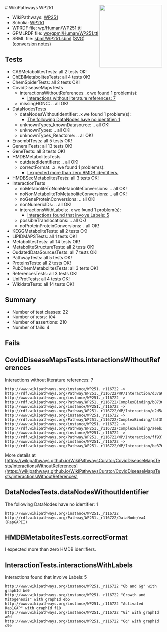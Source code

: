 <img style="float: right; width: 200px" src="../logo.png" />
# WikiPathways WP251

* WikiPathways: [WP251](https://identifiers.org/wikipathways:WP251)
* Scholia: [WP251](https://scholia.toolforge.org/wikipathways/WP251)
* WPRDF file: [wp/Human/WP251.ttl](../wp/Human/WP251.ttl)
* GPMLRDF file: [wp/gpml/Human/WP251.ttl](../wp/gpml/Human/WP251.ttl)
* SBML file: [sbml/WP251.sbml](../sbml/WP251.sbml) ([SVG](../sbml/WP251.svg)) ([conversion notes](../sbml/WP251.txt))

## Tests
* CASMetabolitesTests: all 2 tests OK!
* ChEBIMetabolitesTests: all 4 tests OK!
* ChemSpiderTests: all 2 tests OK!
* CovidDiseaseMapsTests
    * interactionsWithoutReferences: .x we found 1 problem(s):
        * [Interactions without literature references: 7](#2e295935)
    * missingHGNC: .. all OK!
* DataNodesTests
    * dataNodesWithoutIdentifier: .x we found 1 problem(s):
        * [The following DataNodes have no identifier: 1](#d2d32fa0)
    * unknownTypes_knownDatasource: .. all OK!
    * unknownTypes: .. all OK!
    * unknownTypes_Reactome: .. all OK!
* EnsemblTests: all 5 tests OK!
* GeneralTests: all 13 tests OK!
* GeneTests: all 3 tests OK!
* HMDBMetabolitesTests
    * outdatedIdentifiers: .. all OK!
    * correctFormat: .x. we found 1 problem(s):
        * [I expected more than zero HMDB identifiers.](#ad154c1e)
* HMDBSecMetabolitesTests: all 3 tests OK!
* InteractionTests
    * noMetaboliteToNonMetaboliteConversions: .. all OK!
    * noNonMetaboliteToMetaboliteConversions: .. all OK!
    * noGeneProteinConversions: .. all OK!
    * nonNumericIDs: .. all OK!
    * interactionsWithLabels: .x we found 1 problem(s):
        * [Interactions found that involve Labels: 5](#630d267c)
    * possibleTranslocations: .. all OK!
    * noProteinProteinConversions: .. all OK!
* KEGGMetaboliteTests: all 2 tests OK!
* LIPIDMAPSTests: all 1 tests OK!
* MetabolitesTests: all 14 tests OK!
* MetaboliteStructureTests: all 2 tests OK!
* OudatedDataSourcesTests: all 7 tests OK!
* PathwayTests: all 5 tests OK!
* ProteinsTests: all 2 tests OK!
* PubChemMetabolitesTests: all 3 tests OK!
* ReferencesTests: all 3 tests OK!
* UniProtTests: all 4 tests OK!
* WikidataTests: all 14 tests OK!


## Summary

* Number of test classes: 22
* Number of tests: 104
* Number of assertions: 210
* Number of fails: 4

## Fails

<a name="2e295935" />

## CovidDiseaseMapsTests.interactionsWithoutReferences

Interactions without literature references: 7
```
http://www.wikipathways.org/instance/WP251._r116722 -> http://rdf.wikipathways.org/Pathway/WP251._r116722/WP/Interaction/d37a0
http://www.wikipathways.org/instance/WP251._r116722 -> http://rdf.wikipathways.org/Pathway/WP251._r116722/ComplexBinding/b8736
http://www.wikipathways.org/instance/WP251._r116722 -> http://rdf.wikipathways.org/Pathway/WP251._r116722/WP/Interaction/e2d54
http://www.wikipathways.org/instance/WP251._r116722 -> http://rdf.wikipathways.org/Pathway/WP251._r116722/ComplexBinding/faf35
http://www.wikipathways.org/instance/WP251._r116722 -> http://rdf.wikipathways.org/Pathway/WP251._r116722/ComplexBinding/aeeb3
http://www.wikipathways.org/instance/WP251._r116722 -> http://rdf.wikipathways.org/Pathway/WP251._r116722/WP/Interaction/ff937
http://www.wikipathways.org/instance/WP251._r116722 -> http://rdf.wikipathways.org/Pathway/WP251._r116722/WP/Interaction/be376
```

More details at [https://wikipathways.github.io/WikiPathwaysCurator/CovidDiseaseMapsTests/interactionsWithoutReferences](https://wikipathways.github.io/WikiPathwaysCurator/CovidDiseaseMapsTests/interactionsWithoutReferences)

<a name="d2d32fa0" />

## DataNodesTests.dataNodesWithoutIdentifier

The following DataNodes have no identifier: 1
```
http://www.wikipathways.org/instance/WP251._r116722 http://rdf.wikipathways.org/Pathway/WP251._r116722/DataNode/ea4 (RapGAPII)
```

<a name="ad154c1e" />

## HMDBMetabolitesTests.correctFormat

I expected more than zero HMDB identifiers.
<a name="630d267c" />

## InteractionTests.interactionsWithLabels

Interactions found that involve Labels: 5
```
http://www.wikipathways.org/instance/WP251._r116722 "Gb and Gg" with graphId be0
http://www.wikipathways.org/instance/WP251._r116722 "Growth and Mitogenesis" with graphId eb5
http://www.wikipathways.org/instance/WP251._r116722 "Activated
Rap1GAP" with graphId f18
http://www.wikipathways.org/instance/WP251._r116722 "Gi" with graphId a0d
http://www.wikipathways.org/instance/WP251._r116722 "Gq" with graphId c9e
```

